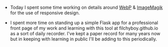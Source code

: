 * Today I spent some time working on details around [WebP](https://developers.google.com/speed/webp/docs/using) & [ImageMagik](https://formulae.brew.sh/formula/imagemagick) for the use of responsive design.

* I spent more time on standing up a simple Flask app for a professional front page of my work and learning with this tool at filchyboy.github.io as a sort of daily recorder. I've kept a paper record for many years now but in keeping with learning in public I'll be adding to this periodically.
